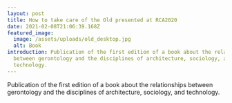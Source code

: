 ```yaml
---
layout: post
title: How to take care of the Old presented at RCA2020
date: 2021-02-08T21:06:39.168Z
featured_image:
  image: /assets/uploads/old_desktop.jpg
  alt: Book
introduction: Publication of the first edition of a book about the relationships
  between gerontology and the disciplines of architecture, sociology, and
  technology.
---
```

Publication of the first edition of a book about the relationships between gerontology and the disciplines of architecture, sociology, and technology.